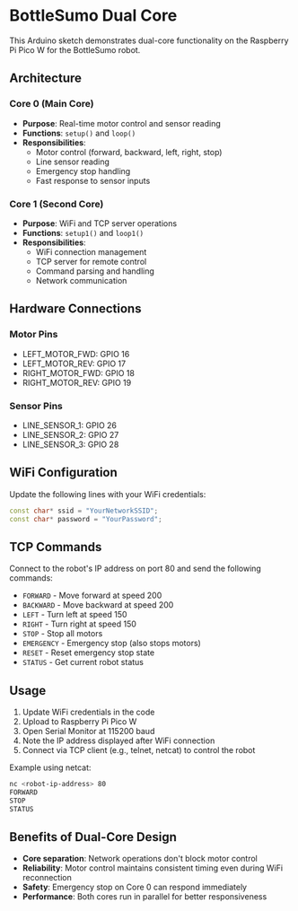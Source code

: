 # BottleSumo Dual Core

This Arduino sketch demonstrates dual-core functionality on the Raspberry Pi Pico W for the BottleSumo robot.

## Architecture

### Core 0 (Main Core)
- **Purpose**: Real-time motor control and sensor reading
- **Functions**: `setup()` and `loop()`
- **Responsibilities**:
  - Motor control (forward, backward, left, right, stop)
  - Line sensor reading
  - Emergency stop handling
  - Fast response to sensor inputs

### Core 1 (Second Core)
- **Purpose**: WiFi and TCP server operations
- **Functions**: `setup1()` and `loop1()`
- **Responsibilities**:
  - WiFi connection management
  - TCP server for remote control
  - Command parsing and handling
  - Network communication

## Hardware Connections

### Motor Pins
- LEFT_MOTOR_FWD: GPIO 16
- LEFT_MOTOR_REV: GPIO 17
- RIGHT_MOTOR_FWD: GPIO 18
- RIGHT_MOTOR_REV: GPIO 19

### Sensor Pins
- LINE_SENSOR_1: GPIO 26
- LINE_SENSOR_2: GPIO 27
- LINE_SENSOR_3: GPIO 28

## WiFi Configuration

Update the following lines with your WiFi credentials:
```cpp
const char* ssid = "YourNetworkSSID";
const char* password = "YourPassword";
```

## TCP Commands

Connect to the robot's IP address on port 80 and send the following commands:

- `FORWARD` - Move forward at speed 200
- `BACKWARD` - Move backward at speed 200
- `LEFT` - Turn left at speed 150
- `RIGHT` - Turn right at speed 150
- `STOP` - Stop all motors
- `EMERGENCY` - Emergency stop (also stops motors)
- `RESET` - Reset emergency stop state
- `STATUS` - Get current robot status

## Usage

1. Update WiFi credentials in the code
2. Upload to Raspberry Pi Pico W
3. Open Serial Monitor at 115200 baud
4. Note the IP address displayed after WiFi connection
5. Connect via TCP client (e.g., telnet, netcat) to control the robot

Example using netcat:
```bash
nc <robot-ip-address> 80
FORWARD
STOP
STATUS
```

## Benefits of Dual-Core Design

- **Core separation**: Network operations don't block motor control
- **Reliability**: Motor control maintains consistent timing even during WiFi reconnection
- **Safety**: Emergency stop on Core 0 can respond immediately
- **Performance**: Both cores run in parallel for better responsiveness
